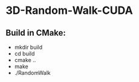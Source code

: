 # 3D-Random-Walk-CUDA

## Build in CMake:

- mkdir build
- cd build 
- cmake ..
- make
- ./RandomWalk
